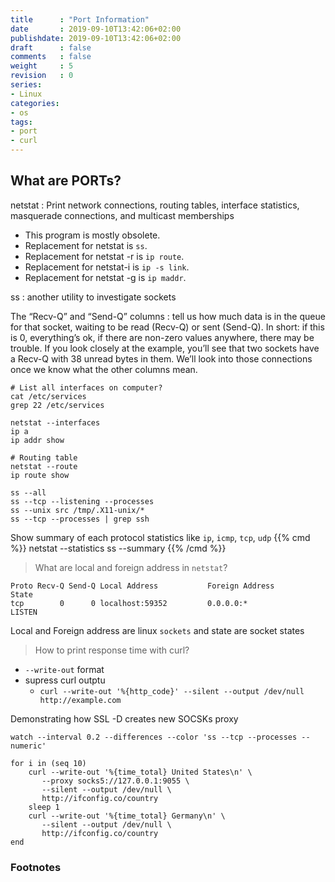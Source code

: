 ```yaml
---
title      : "Port Information"
date       : 2019-09-10T13:42:06+02:00
publishdate: 2019-09-10T13:42:06+02:00
draft      : false
comments   : false
weight     : 5
revision   : 0
series:
- Linux
categories:
- os
tags:
- port
- curl
---
```


## What are PORTs?
<!-- more -->

netstat
: Print network connections, routing tables, interface statistics, masquerade connections, and multicast memberships
* This program is mostly obsolete.
* Replacement for netstat is `ss`.
* Replacement for netstat -r is `ip route`.
* Replacement for  netstat-i is `ip -s link`.
* Replacement for netstat -g is `ip maddr`.

ss
: another utility to investigate sockets

The “Recv-Q” and “Send-Q” columns
: tell us how much data is in the queue for that socket, waiting to be read (Recv-Q) or sent (Send-Q). In short: if this is 0, everything’s ok, if there are non-zero values anywhere, there may be trouble. If you look closely at the example, you’ll see that two sockets have a Recv-Q with 38 unread bytes in them. We’ll look into those connections once we know what the other columns mean.

```
# List all interfaces on computer?
cat /etc/services
grep 22 /etc/services

netstat --interfaces
ip a
ip addr show

# Routing table
netstat --route
ip route show
```


```
ss --all
ss --tcp --listening --processes
ss --unix src /tmp/.X11-unix/*
ss --tcp --processes | grep ssh

```

Show summary of each protocol statistics like `ip`, `icmp`, `tcp`, `udp`
{{% cmd %}}
netstat --statistics
ss --summary
{{% /cmd %}}

> What are local and foreign address in `netstat`?

```
Proto Recv-Q Send-Q Local Address           Foreign Address         State      
tcp        0      0 localhost:59352         0.0.0.0:*               LISTEN     
```
Local and Foreign address are linux `sockets` and state are socket states

> How to print response time with curl?

* `--write-out` format
* supress curl outptu
  * `curl --write-out '%{http_code}' --silent --output /dev/null http://example.com`

Demonstrating how SSL -D creates new SOCSKs proxy
```
watch --interval 0.2 --differences --color 'ss --tcp --processes --numeric'

for i in (seq 10)
    curl --write-out '%{time_total} United States\n' \
       --proxy socks5://127.0.0.1:9055 \
       --silent --output /dev/null \
       http://ifconfig.co/country
    sleep 1
    curl --write-out '%{time_total} Germany\n' \
       --silent --output /dev/null \
       http://ifconfig.co/country 
end 
```
### Footnotes

[^1]:
[^2]:
